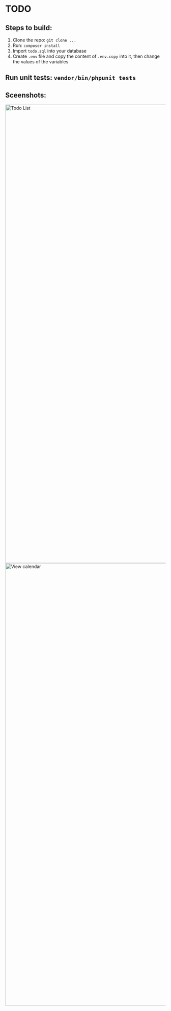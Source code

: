 # TODO

## Steps to build:

1. Clone the repo: `git clone ...`
2. Run: `composer install`
3. Import `todo.sql` into your database
4. Create `.env` file and copy the content of `.env.copy` into it, then change the values of the variables

## Run unit tests: `vendor/bin/phpunit tests`

## Sceenshots:
<img width="1436" alt="Todo List" src="https://user-images.githubusercontent.com/43599834/218245487-a3396266-6de6-4ee5-9237-8c53e68f55d2.png">
<img width="1386" alt="View calendar" src="https://user-images.githubusercontent.com/43599834/218245433-0d439ad2-391c-4046-b209-b7b96fc84158.png">
